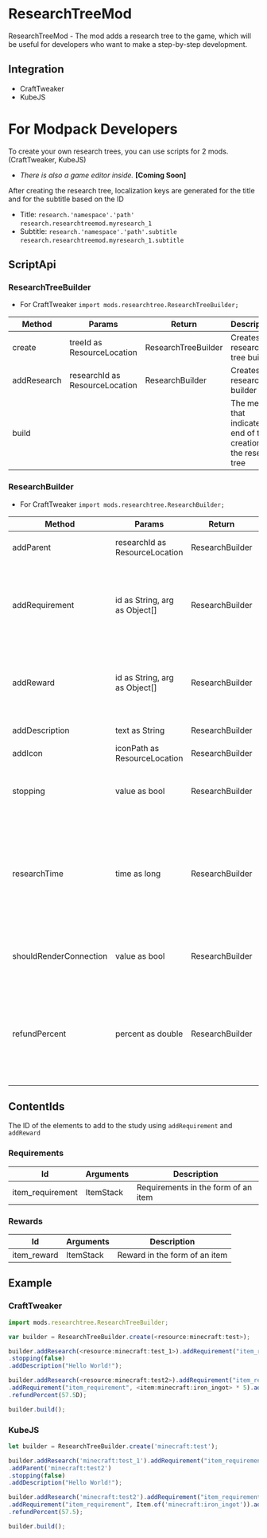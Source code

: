 # ResearchTreeMod

ResearchTreeMod - The mod adds a research tree to the game, which will be useful for developers who want to make a step-by-step development.

## Integration
- CraftTweaker
- KubeJS

# For Modpack Developers
To create your own research trees, you can use scripts for 2 mods. (CraftTweaker, KubeJS) </br>

- *There is also a game editor inside.* **[Coming Soon]**

After creating the research tree, localization keys are generated for the title and for the subtitle based on the ID
- Title: `research.'namespace'.'path'`             `research.researchtreemod.myresearch_1`
- Subtitle: `research.'namespace'.'path'.subtitle` `research.researchtreemod.myresearch_1.subtitle`

## ScriptApi

### ResearchTreeBuilder
 
- For CraftTweaker ```import mods.researchtree.ResearchTreeBuilder;```

| Method      | Params                         | Return              | Descriptions                                                           |
|-------------|--------------------------------|---------------------|------------------------------------------------------------------------|
| create      | treeId as ResourceLocation     | ResearchTreeBuilder | Creates a research tree builder                                        |
| addResearch | researchId as ResourceLocation | ResearchBuilder     | Creates a research builder                                             |
| build       |                                |                     | The method that indicates the end of the creation of the research tree |

### ResearchBuilder

- For CraftTweaker ```import mods.researchtree.ResearchBuilder;```

| Method                 | Params                         | Return          | Descriptions                                                                                                               | Example                                                                                                        |
|------------------------|--------------------------------|-----------------|----------------------------------------------------------------------------------------------------------------------------|----------------------------------------------------------------------------------------------------------------|
| addParent              | researchId as ResourceLocation | ResearchBuilder | Adds N to the study as a parent                                                                                            | addParent(<resource:minecraft:research_1>);                                                                    |
| addRequirement         | id as String, arg as Object[]  | ResearchBuilder | Adds requirements to the research. Accepts the requirement ID and arguments                                                | addRequirement("net.sixik.researchtree.research.requirements.ItemRequirements", <item:minecraft:diamond> * 42) |
| addReward              | id as String, arg as Object[]  | ResearchBuilder | Adds reward to the research. Accepts the reward ID and arguments                                                           | addReward("net.sixik.researchtree.research.rewards.ItemReward", <item:minecraft:iron_ingot> * 5)               |
| addDescription         | text as String                 | ResearchBuilder | Adds a description                                                                                                         | addDescription("Hello World!);                                                                                 |
| addIcon                | iconPath as ResourceLocation   | ResearchBuilder | Adds an icon                                                                                                               |                                                                                                                |
| stopping               | value as bool                  | ResearchBuilder | Can the research be stopped after the start?                                                                               | stopping(true);                                                                                                |
| researchTime           | time as long                   | ResearchBuilder | The time in milliseconds required for research. The default value is -1. If -1 then the time will be taken from the config | researchTime(50_000);                                                                                          |
| shouldRenderConnection | value as bool                  | ResearchBuilder | Whether to render display dependence on parents                                                                            | shouldRenderConnection(false);                                                                                 |
| refundPercent          | percent as double              | ResearchBuilder | How many resources will be returned if the study is canceled. By default, it takes the value from the config               | refundPercent(57.5d);                                                                                          |


## ContentIds

The ID of the elements to add to the study using `addRequirement` and `addReward`

### Requirements
| Id               | Arguments | Description                         |
|------------------|-----------|-------------------------------------|
| item_requirement | ItemStack | Requirements in the form of an item |

### Rewards
| Id          | Arguments | Description                   |
|-------------|-----------|-------------------------------|
| item_reward | ItemStack | Reward in the form of an item |

## Example

### CraftTweaker
```ts
import mods.researchtree.ResearchTreeBuilder;

var builder = ResearchTreeBuilder.create(<resource:minecraft:test>);

builder.addResearch(<resource:minecraft:test_1>).addRequirement("item_requirement", <item:minecraft:diamond> * 2).addParent(<resource:minecraft:test2>)
.stopping(false)
.addDescription("Hello World!");

builder.addResearch(<resource:minecraft:test2>).addRequirement("item_requirement", <item:minecraft:diamond>)
.addRequirement("item_requirement", <item:minecraft:iron_ingot> * 5).addReward("item_reward", <item:minecraft:bedrock> * 6)
.refundPercent(57.5D);

builder.build();
```

### KubeJS 
```js
let builder = ResearchTreeBuilder.create('minecraft:test');

builder.addResearch('minecraft:test_1').addRequirement("item_requirement", Item.of('minecraft:diamond'))
.addParent('minecraft:test2')
.stopping(false)
.addDescription("Hello World!");

builder.addResearch('minecraft:test2').addRequirement("item_requirement", Item.of('minecraft:diamond'))
.addRequirement("item_requirement", Item.of('minecraft:iron_ingot')).addReward("item_reward", Item.of('2x minecraft:bedrock'))
.refundPercent(57.5);

builder.build();
```